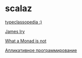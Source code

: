 # scalaz

[typeclassopedia :)](https://wiki.haskell.org/Typeclassopedia)

[James Iry](http://james-iry.blogspot.com.by/2007/09/monads-are-elephants-part-1.html)

[What a Monad is not](https://wiki.haskell.org/What_a_Monad_is_not)

[Апликативное программирование](http://juan-gandhi.livejournal.com/1863050.html)

